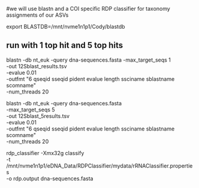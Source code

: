 #we will use blastn and a COI specific RDP classifier for taxonomy assignments of our ASVs

export BLASTDB=/mnt/nvme1n1p1/Cody/blastdb

## run with 1 top hit and 5 top hits

blastn -db nt_euk -query dna-sequences.fasta -max_target_seqs 1 \
-out 12Sblast_results.tsv \
-evalue 0.01 \
-outfmt "6 qseqid sseqid pident evalue length ssciname sblastname scomname" \
-num_threads 20

blastn -db nt_euk -query dna-sequences.fasta \
-max_target_seqs 5 \
-out 12Sblast_5results.tsv \
-evalue 0.01 \
-outfmt "6 qseqid sseqid pident evalue length ssciname sblastname scomname" \
-num_threads 20

rdp_classifier -Xmx32g classify \
-t /mnt/nvme1n1p1/eDNA_Data/RDPClassifier/mydata/rRNAClassifier.properties \
-o rdp.output dna-sequences.fasta

